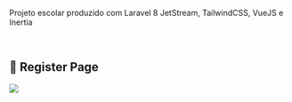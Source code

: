 <p>Projeto escolar produzido com Laravel 8 JetStream, TailwindCSS, VueJS e Inertia</p><br>

## 📝 Register Page
<img src='https://user-images.githubusercontent.com/59261158/132297554-2413ab8d-3544-4276-a016-c914b80e1504.png'>
